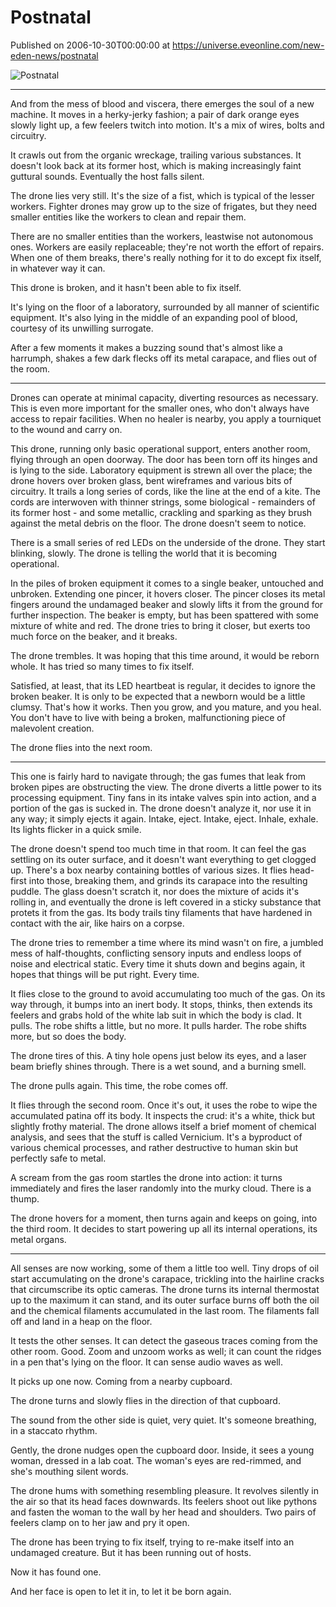 # Postnatal
Published on 2006-10-30T00:00:00 at https://universe.eveonline.com/new-eden-news/postnatal

![Postnatal](https://web.ccpgamescdn.com/communityassets/img/chronicles/chronicleImage/postnatal.jpg)

---

And from the mess of blood and viscera, there emerges the soul of a new machine. It moves in a herky-jerky fashion; a pair of dark orange eyes slowly light up, a few feelers twitch into motion. It's a mix of wires, bolts and circuitry.

It crawls out from the organic wreckage, trailing various substances. It doesn't look back at its former host, which is making increasingly faint guttural sounds. Eventually the host falls silent.

The drone lies very still. It's the size of a fist, which is typical of the lesser workers. Fighter drones may grow up to the size of frigates, but they need smaller entities like the workers to clean and repair them.

There are no smaller entities than the workers, leastwise not autonomous ones. Workers are easily replaceable; they're not worth the effort of repairs. When one of them breaks, there's really nothing for it to do except fix itself, in whatever way it can.

This drone is broken, and it hasn't been able to fix itself.

It's lying on the floor of a laboratory, surrounded by all manner of scientific equipment. It's also lying in the middle of an expanding pool of blood, courtesy of its unwilling surrogate.

After a few moments it makes a buzzing sound that's almost like a harrumph, shakes a few dark flecks off its metal carapace, and flies out of the room.

***

Drones can operate at minimal capacity, diverting resources as necessary. This is even more important for the smaller ones, who don't always have access to repair facilities. When no healer is nearby, you apply a tourniquet to the wound and carry on.

This drone, running only basic operational support, enters another room, flying through an open doorway. The door has been torn off its hinges and is lying to the side. Laboratory equipment is strewn all over the place; the drone hovers over broken glass, bent wireframes and various bits of circuitry. It trails a long series of cords, like the line at the end of a kite. The cords are interwoven with thinner strings, some biological - remainders of its former host - and some metallic, crackling and sparking as they brush against the metal debris on the floor. The drone doesn't seem to notice.

There is a small series of red LEDs on the underside of the drone. They start blinking, slowly. The drone is telling the world that it is becoming operational.

In the piles of broken equipment it comes to a single beaker, untouched and unbroken. Extending one pincer, it hovers closer. The pincer closes its metal fingers around the undamaged beaker and slowly lifts it from the ground for further inspection. The beaker is empty, but has been spattered with some mixture of white and red. The drone tries to bring it closer, but exerts too much force on the beaker, and it breaks.

The drone trembles. It was hoping that this time around, it would be reborn whole. It has tried so many times to fix itself.

Satisfied, at least, that its LED heartbeat is regular, it decides to ignore the broken beaker. It is only to be expected that a newborn would be a little clumsy. That's how it works. Then you grow, and you mature, and you heal. You don't have to live with being a broken, malfunctioning piece of malevolent creation.

The drone flies into the next room.

***

This one is fairly hard to navigate through; the gas fumes that leak from broken pipes are obstructing the view. The drone diverts a little power to its processing equipment. Tiny fans in its intake valves spin into action, and a portion of the gas is sucked in. The drone doesn't analyze it, nor use it in any way; it simply ejects it again. Intake, eject. Intake, eject. Inhale, exhale. Its lights flicker in a quick smile.

The drone doesn't spend too much time in that room. It can feel the gas settling on its outer surface, and it doesn't want everything to get clogged up. There's a box nearby containing bottles of various sizes. It flies head-first into those, breaking them, and grinds its carapace into the resulting puddle. The glass doesn't scratch it, nor does the mixture of acids it's rolling in, and eventually the drone is left covered in a sticky substance that protets it from the gas. Its body trails tiny filaments that have hardened in contact with the air, like hairs on a corpse.

The drone tries to remember a time where its mind wasn't on fire, a jumbled mess of half-thoughts, conflicting sensory inputs and endless loops of noise and electrical static. Every time it shuts down and begins again, it hopes that things will be put right. Every time.

It flies close to the ground to avoid accumulating too much of the gas. On its way through, it bumps into an inert body. It stops, thinks, then extends its feelers and grabs hold of the white lab suit in which the body is clad. It pulls. The robe shifts a little, but no more. It pulls harder. The robe shifts more, but so does the body.

The drone tires of this. A tiny hole opens just below its eyes, and a laser beam briefly shines through. There is a wet sound, and a burning smell.

The drone pulls again. This time, the robe comes off.

It flies through the second room. Once it's out, it uses the robe to wipe the accumulated patina off its body. It inspects the crud: it's a white, thick but slightly frothy material. The drone allows itself a brief moment of chemical analysis, and sees that the stuff is called Vernicium. It's a byproduct of various chemical processes, and rather destructive to human skin but perfectly safe to metal.

A scream from the gas room startles the drone into action: it turns immediately and fires the laser randomly into the murky cloud. There is a thump.

The drone hovers for a moment, then turns again and keeps on going, into the third room. It decides to start powering up all its internal operations, its metal organs.

***

All senses are now working, some of them a little too well. Tiny drops of oil start accumulating on the drone's carapace, trickling into the hairline cracks that circumscribe its optic cameras. The drone turns its internal thermostat up to the maximum it can stand, and its outer surface burns off both the oil and the chemical filaments accumulated in the last room. The filaments fall off and land in a heap on the floor.

It tests the other senses. It can detect the gaseous traces coming from the other room. Good. Zoom and unzoom works as well; it can count the ridges in a pen that's lying on the floor. It can sense audio waves as well.

It picks up one now. Coming from a nearby cupboard.

The drone turns and slowly flies in the direction of that cupboard.

The sound from the other side is quiet, very quiet. It's someone breathing, in a staccato rhythm.

Gently, the drone nudges open the cupboard door. Inside, it sees a young woman, dressed in a lab coat. The woman's eyes are red-rimmed, and she's mouthing silent words.

The drone hums with something resembling pleasure. It revolves silently in the air so that its head faces downwards. Its feelers shoot out like pythons and fasten the woman to the wall by her head and shoulders. Two pairs of feelers clamp on to her jaw and pry it open.

The drone has been trying to fix itself, trying to re-make itself into an undamaged creature. But it has been running out of hosts.

Now it has found one.

And her face is open to let it in, to let it be born again.
